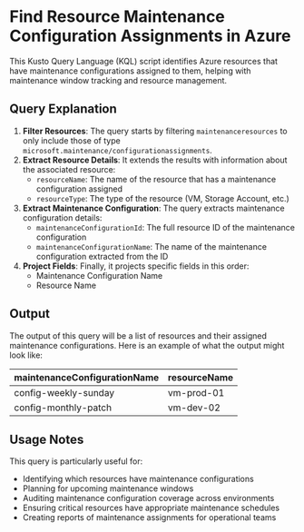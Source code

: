 # Find Resource Maintenance Configuration Assignments in Azure

This Kusto Query Language (KQL) script identifies Azure resources that have maintenance configurations assigned to them, helping with maintenance window tracking and resource management.

## Query Explanation

1. **Filter Resources**: The query starts by filtering `maintenanceresources` to only include those of type `microsoft.maintenance/configurationassignments`.
2. **Extract Resource Details**: It extends the results with information about the associated resource:
   - `resourceName`: The name of the resource that has a maintenance configuration assigned
   - `resourceType`: The type of the resource (VM, Storage Account, etc.)
3. **Extract Maintenance Configuration**: The query extracts maintenance configuration details:
   - `maintenanceConfigurationId`: The full resource ID of the maintenance configuration
   - `maintenanceConfigurationName`: The name of the maintenance configuration extracted from the ID
4. **Project Fields**: Finally, it projects specific fields in this order:
   - Maintenance Configuration Name
   - Resource Name

## Output
The output of this query will be a list of resources and their assigned maintenance configurations. Here is an example of what the output might look like:

| maintenanceConfigurationName | resourceName |
|------------------------------|--------------|
| config-weekly-sunday | vm-prod-01 |
| config-monthly-patch | vm-dev-02 |

## Usage Notes
This query is particularly useful for:
- Identifying which resources have maintenance configurations
- Planning for upcoming maintenance windows
- Auditing maintenance configuration coverage across environments
- Ensuring critical resources have appropriate maintenance schedules
- Creating reports of maintenance assignments for operational teams